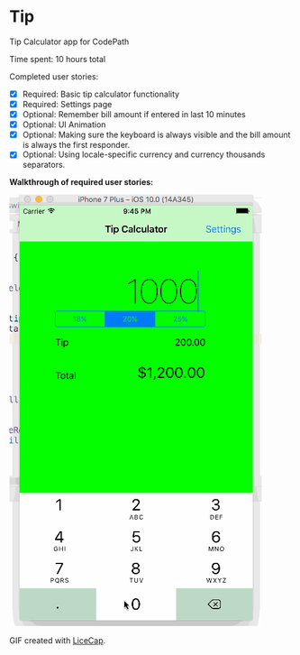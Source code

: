 Tip
==================

Tip Calculator app for CodePath

Time spent: 10 hours total

Completed user stories:

* [x] Required: Basic tip calculator functionality
* [x] Required: Settings page
* [x] Optional: Remember bill amount if entered in last 10 minutes
* [x] Optional: UI Animation
* [X] Optional: Making sure the keyboard is always visible and the bill amount is always the first responder.
* [X] Optional: Using locale-specific currency and currency thousands separators.

**Walkthrough of required user stories:**

![](./tipCalculator.gif)


GIF created with [LiceCap](http://www.cockos.com/licecap/).

